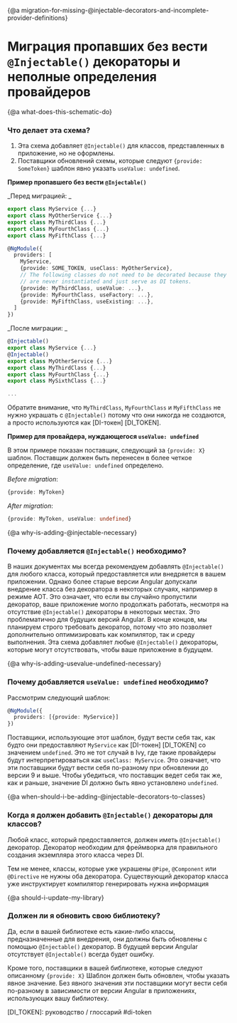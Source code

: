 {@a migration-for-missing-@injectable-decorators-and-incomplete-provider-definitions}
# Миграция пропавших без вести `@Injectable()` декораторы и неполные определения провайдеров

{@a what-does-this-schematic-do}
### Что делает эта схема?

  1. Эта схема добавляет `@Injectable()` для классов, представленных в
     приложение, но не оформлены.
  2. Поставщики обновлений схемы, которые следуют `{provide: SomeToken}` шаблон
     явно указать `useValue: undefined`.

**Пример пропавшего без вести `@Injectable()`**

_Перед миграцией: _
```typescript
export class MyService {...}
export class MyOtherService {...}
export class MyThirdClass {...}
export class MyFourthClass {...}
export class MyFifthClass {...}

@NgModule({
  providers: [
    MyService,
    {provide: SOME_TOKEN, useClass: MyOtherService},
    // The following classes do not need to be decorated because they
    // are never instantiated and just serve as DI tokens.
    {provide: MyThirdClass, useValue: ...},
    {provide: MyFourthClass, useFactory: ...},
    {provide: MyFifthClass, useExisting: ...},
  ]
})
```

_После миграции: _
```ts
@Injectable()
export class MyService {...}
@Injectable()
export class MyOtherService {...}
export class MyThirdClass {...}
export class MyFourthClass {...}
export class MySixthClass {...}

...
```

Обратите внимание, что `MyThirdClass`, `MyFourthClass` и `MyFifthClass` не нужно украшать
с `@Injectable()` потому что они никогда не создаются, а просто используются как [DI-токен] [DI_TOKEN].

**Пример для провайдера, нуждающегося `useValue: undefined`**

В этом примере показан поставщик, следующий за `{provide: X}` шаблон.
Поставщик должен быть перенесен в более четкое определение, где `useValue: undefined` определено.

_Before migration_:
```typescript
{provide: MyToken}
```
_After migration_:
```typescript
{provide: MyToken, useValue: undefined}
```

{@a why-is-adding-@injectable-necessary}
### Почему добавляется `@Injectable()` необходимо?

В наших документах мы всегда рекомендуем добавлять `@Injectable()` для любого класса, который предоставляется или внедряется в вашем приложении.
Однако более старые версии Angular допускали внедрение класса без декоратора в некоторых случаях, например в режиме AOT.
Это означает, что если вы случайно пропустили декоратор, ваше приложение могло продолжать работать, несмотря на отсутствие `@Injectable()` декораторы в некоторых местах.
Это проблематично для будущих версий Angular.
В конце концов, мы планируем строго требовать декоратор, потому что это позволяет дополнительно оптимизировать как компилятор, так и среду выполнения.
Эта схема добавляет любые `@Injectable()` декораторы, которые могут отсутствовать, чтобы ваше приложение в будущем.

{@a why-is-adding-usevalue-undefined-necessary}
### Почему добавляется `useValue: undefined` необходимо?

Рассмотрим следующий шаблон:

```typescript
@NgModule({
  providers: [{provide: MyService}]
})
```

Поставщики, использующие этот шаблон, будут вести себя так, как будто они предоставляют `MyService` как [DI-токен] [DI_TOKEN]
со значением `undefined`.
Это не тот случай в Ivy, где такие провайдеры будут интерпретироваться как `useClass: MyService`.
Это означает, что эти поставщики будут вести себя по-разному при обновлении до версии 9 и выше.
Чтобы убедиться, что поставщик ведет себя так же, как и раньше, значение DI должно быть явно установлено `undefined`.

{@a when-should-i-be-adding-@injectable-decorators-to-classes}
### Когда я должен добавить `@Injectable()` декораторы для классов?

Любой класс, который предоставляется, должен иметь `@Injectable()` декоратор.
Декоратор необходим для фреймворка для правильного создания экземпляра этого класса через DI.

Тем не менее, классы, которые уже украшены `@Pipe`, `@Component` или `@Directive` не нужны оба декоратора.
Существующий декоратор класса уже инструктирует компилятор генерировать
нужна информация

{@a should-i-update-my-library}
### Должен ли я обновить свою библиотеку?

Да, если в вашей библиотеке есть какие-либо классы, предназначенные для внедрения, они должны быть обновлены с помощью `@Injectable()` декоратор.
В будущей версии Angular отсутствует `@Injectable()` всегда будет ошибку.

Кроме того, поставщики в вашей библиотеке, которые следуют описанному `{provide: X}` Шаблон должен быть обновлен, чтобы указать явное значение.
Без явного значения эти поставщики могут вести себя по-разному в зависимости от версии Angular в приложениях, использующих вашу библиотеку.

[DI_TOKEN]: руководство / глоссарий #di-token
